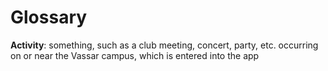 # Glossary
**Activity**: something, such as a club meeting, concert, party, etc. occurring
on or near the Vassar campus, which is entered into the app



